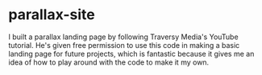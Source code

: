 # parallax-site
I built a parallax landing page by following Traversy Media's YouTube tutorial. He's given free permission to use this code in making a basic landing page for future projects, which is fantastic because it gives me an idea of how to play around with the code to make it my own.
